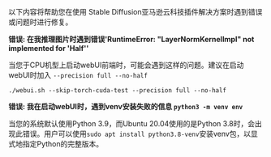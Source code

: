 以下内容将帮助您在使用 Stable Diffusion亚马逊云科技插件解决方案时遇到错误或问题时进行修复。

 **错误: 在我推理图片时遇到错误'RuntimeError: "LayerNormKernelImpl" not implemented for 'Half''**

当您于CPU机型上启动webUI前端时，可能会遇到这样的问题。建议在启动webUI时加入 `--precision full --no-half`
```
./webui.sh --skip-torch-cuda-test --precision full --no-half
```


**错误: 我在启动webUI时，遇到venv安装失败的信息 `python3 -m venv env`** 

当您的系统默认使用Python 3.9，而Ubuntu 20.04使用的是Python 3.8时，会出现此错误。用户可以使用`sudo apt install python3.8-venv`安装venv包，以显式地指定Python的完整版本。


